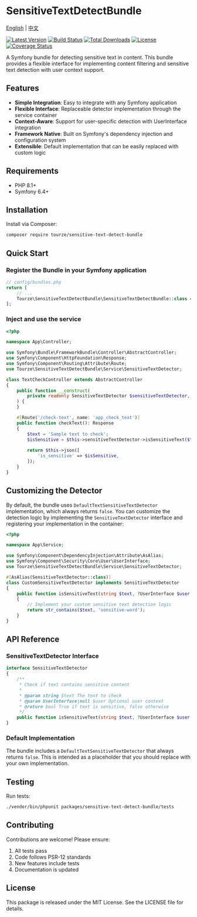 # SensitiveTextDetectBundle

[English](README.md) | [中文](README.zh-CN.md)

[![Latest Version](https://img.shields.io/packagist/v/tourze/sensitive-text-detect-bundle.svg?style=flat-square)](https://packagist.org/packages/tourze/sensitive-text-detect-bundle)
[![Build Status](https://github.com/tourze/php-monorepo/workflows/PHPUnit%20Test/badge.svg)](https://github.com/tourze/php-monorepo/actions)
[![Total Downloads](https://img.shields.io/packagist/dt/tourze/sensitive-text-detect-bundle.svg?style=flat-square)](https://packagist.org/packages/tourze/sensitive-text-detect-bundle)
[![License](https://img.shields.io/packagist/l/tourze/sensitive-text-detect-bundle.svg?style=flat-square)](https://packagist.org/packages/tourze/sensitive-text-detect-bundle)
[![Coverage Status](https://coveralls.io/repos/github/tourze/php-monorepo/badge.svg?branch=master)](https://coveralls.io/github/tourze/php-monorepo?branch=master)

A Symfony bundle for detecting sensitive text in content. This bundle provides a flexible interface for implementing content filtering and sensitive text detection with user context support.

## Features

- **Simple Integration**: Easy to integrate with any Symfony application
- **Flexible Interface**: Replaceable detector implementation through the service container
- **Context-Aware**: Support for user-specific detection with UserInterface integration
- **Framework Native**: Built on Symfony's dependency injection and configuration system
- **Extensible**: Default implementation that can be easily replaced with custom logic

## Requirements

- PHP 8.1+
- Symfony 6.4+

## Installation

Install via Composer:

```bash
composer require tourze/sensitive-text-detect-bundle
```

## Quick Start

### Register the Bundle in your Symfony application

```php
// config/bundles.php
return [
    // ...
    Tourze\SensitiveTextDetectBundle\SensitiveTextDetectBundle::class => ['all' => true],
];
```

### Inject and use the service

```php
<?php

namespace App\Controller;

use Symfony\Bundle\FrameworkBundle\Controller\AbstractController;
use Symfony\Component\HttpFoundation\Response;
use Symfony\Component\Routing\Attribute\Route;
use Tourze\SensitiveTextDetectBundle\Service\SensitiveTextDetector;

class TextCheckController extends AbstractController
{
    public function __construct(
        private readonly SensitiveTextDetector $sensitiveTextDetector,
    ) {
    }

    #[Route('/check-text', name: 'app_check_text')]
    public function checkText(): Response
    {
        $text = 'Sample text to check';
        $isSensitive = $this->sensitiveTextDetector->isSensitiveText($text);
        
        return $this->json([
            'is_sensitive' => $isSensitive,
        ]);
    }
}
```

## Customizing the Detector

By default, the bundle uses `DefaultTextSensitiveTextDetector` implementation, which always returns `false`. 
You can customize the detection logic by implementing the `SensitiveTextDetector` interface and registering your 
implementation in the container:

```php
<?php

namespace App\Service;

use Symfony\Component\DependencyInjection\Attribute\AsAlias;
use Symfony\Component\Security\Core\User\UserInterface;
use Tourze\SensitiveTextDetectBundle\Service\SensitiveTextDetector;

#[AsAlias(SensitiveTextDetector::class)]
class CustomSensitiveTextDetector implements SensitiveTextDetector
{
    public function isSensitiveText(string $text, ?UserInterface $user = null): bool
    {
        // Implement your custom sensitive text detection logic
        return str_contains($text, 'sensitive-word');
    }
}
```

## API Reference

### SensitiveTextDetector Interface

```php
interface SensitiveTextDetector
{
    /**
     * Check if text contains sensitive content
     *
     * @param string $text The text to check
     * @param UserInterface|null $user Optional user context
     * @return bool True if text is sensitive, false otherwise
     */
    public function isSensitiveText(string $text, ?UserInterface $user = null): bool;
}
```

### Default Implementation

The bundle includes a `DefaultTextSensitiveTextDetector` that always returns `false`. This is intended as a placeholder that you should replace with your own implementation.

## Testing

Run tests:

```bash
./vendor/bin/phpunit packages/sensitive-text-detect-bundle/tests
```

## Contributing

Contributions are welcome! Please ensure:

1. All tests pass
2. Code follows PSR-12 standards
3. New features include tests
4. Documentation is updated

## License

This package is released under the MIT License. See the LICENSE file for details.
